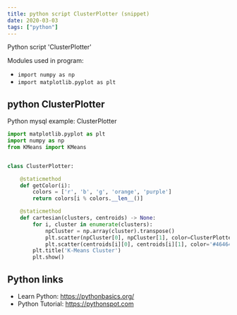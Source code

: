 ```yaml
---
title: python script ClusterPlotter (snippet)
date: 2020-03-03
tags: ["python"]
---
```

Python script 'ClusterPlotter'


Modules used in program: 
* `import numpy as np`
* `import matplotlib.pyplot as plt`

## python ClusterPlotter

Python mysql example: ClusterPlotter

```python
import matplotlib.pyplot as plt
import numpy as np
from KMeans import KMeans


class ClusterPlotter:

    @staticmethod
    def getColor(i):
        colors = ['r', 'b', 'g', 'orange', 'purple']
        return colors[i % colors.__len__()]

    @staticmethod
    def cartesian(clusters, centroids) -> None:
        for i, cluster in enumerate(clusters):
            npCluster = np.array(cluster).transpose()
            plt.scatter(npCluster[0], npCluster[1], color=ClusterPlotter.getColor(i))
            plt.scatter(centroids[i][0], centroids[i][1], color='#464646', marker='X', s=100)
        plt.title('K-Means Cluster')
        plt.show()


```

## Python links

- Learn Python: https://pythonbasics.org/
- Python Tutorial: https://pythonspot.com
